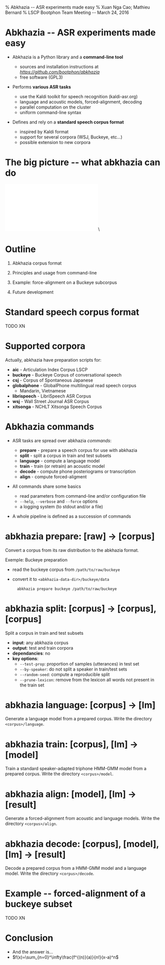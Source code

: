 % Abkhazia -- ASR experiments made easy
% Xuan Nga Cao; Mathieu Bernard
% LSCP Bootphon Team Meeting -- March 24, 2016


# Abkhazia -- ASR experiments made easy

* Abkhazia is a Python library and a **command-line tool**

    - sources and installation instructions at
      *https://github.com/bootphon/abkhazia*
    - free software (GPL3)

* Performs **various ASR tasks**

    - use the Kaldi toolkit for speech recognition (kaldi-asr.org)
    - language and acoustic models, forced-alignment, decoding
    - parallel computation on the cluster
    - uniform command-line syntax

* Defines and rely on a **standard speech corpus format**

    - inspired by Kaldi format
    - support for several corpora (WSJ, Buckeye, etc...)
    - possible extension to new corpora

# The big picture -- what abkhazia can do

![](./images/big_picture.pdf)\


# Outline

1. Abkhazia corpus format

2. Principles and usage from command-line

3. Example: force-alignment on a Buckeye subcorpus

4. Future development



# Standard speech corpus format

TODO XN

# Supported corpora

Actually, abkhazia have preparation scripts for:

* __aic__          - Articulation Index Corpus LSCP
* __buckeye__      - Buckeye Corpus of conversational speech
* __csj__          - Corpus of Spontaneous Japanese
* __globalphone__  - GlobalPhone multilingual read speech corpus
    * Mandarin, Vietnamese
* __librispeech__  - LibriSpeech ASR Corpus
* __wsj__          - Wall Street Journal ASR Corpus
* __xitsonga__     - NCHLT Xitsonga Speech Corpus


# Abkhazia commands

* ASR tasks are spread over abkhazia _commands_:
    * __prepare__  - prepare a speech corpus for use with abkhazia
    * __split__    - split a corpus in train and test subsets
    * __language__ - compute a language model
    * __train__    - train (or retrain) an acoustic model
    * __decode__   - compute phone posteriograms or transcription
    * __align__    - compute forced-aligment

* All commands share some basics
    * read parameters from command-line and/or configuration file
    * ``--help``, ``--verbose`` and ``--force`` options
    * a logging system (to stdout and/or a file)
* A whole pipeline is defined as a succession of commands


# abkhazia prepare: [raw] -> [corpus]

Convert a corpus from its raw distribution to the
abkhazia format.


Exemple: Buckeye preparation

* read the buckeye corpus from ``/path/to/raw/buckeye``
* convert it to ``<abkhazia-data-dir>/buckeye/data``

        abkhazia prepare buckeye /path/to/raw/buckeye


# abkhazia split: [corpus] -> [corpus], [corpus]

Split a corpus in train and test subsets

* __input__: any abkhazia corpus
* __output__: test and train corpora
* __dependancies__: no
* __key options__:
    * ``--test-prop``: proportion of samples (utterances) in test set
    * ``--by-speaker``: do not split a speaker in train/test sets
    * ``--random-seed``: compute a reproducible split
    * ``--prune-lexicon``: remove from the lexicon all words not
      present in the train set


# abkhazia language: [corpus] -> [lm]

Generate a language model from a prepared corpus. Write the directory
``<corpus>/language``.

# abkhazia train: [corpus], [lm] -> [model]

Train a standard speaker-adapted triphone HMM-GMM model from a
prepared corpus. Write the directory ``<corpus>/model``.

# abkhazia align: [model], [lm] -> [result]

Generate a forced-alignment from acoustic and language models. Write
the directory ``<corpus>/align``.

# abkhazia decode: [corpus], [model], [lm] -> [result]

Decode a prepared corpus from a HMM-GMM model and a language
model. Write the directory ``<corpus>/decode``.


# Example -- forced-alignment of a buckeye subset

TODO XN

# Conclusion

- And the answer is...
- $f(x)=\sum_{n=0}^\infty\frac{f^{(n)}(a)}{n!}(x-a)^n$
